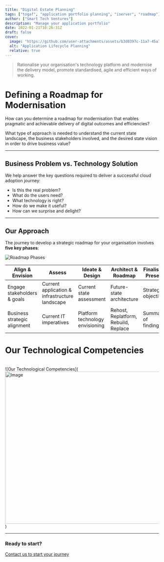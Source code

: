 ```yaml
---
title: "Digital Estate Planning"
tags: ["togaf", "application portfolio planning", "iserver", "roadmap"]
author: ["Smart Tech Ventures"]
description: "Manage your application portfolio"
date: 2022-01-21T10:26:31Z
draft: false
cover:
  image: "https://github.com/user-attachments/assets/b3d0397c-11a7-45a7-b411-e92fa2821b40"
  alt: "Application Lifecycle Planning"
  relative: true
---
```


> Rationalise your organisation's technology platform and modernise the delivery model, promote standardised, agile and efficient ways of working.

# Defining a Roadmap for Modernisation

How can you determine a roadmap for modernisation that enables pragmatic and achievable delivery of digital outcomes and efficiencies?

What type of approach is needed to understand the current state landscape, the business stakeholders involved, and the desired state vision in order to drive business value?

---

## Business Problem vs. Technology Solution

We help answer the key questions required to deliver a successful cloud adoption journey:

- Is this the real problem?
- What do the users need?
- What technology is right?
- How do we make it useful?
- How can we surprise and delight?

---

## Our Approach

The journey to develop a strategic roadmap for your organisation involves **five key phases**:

![Roadmap Phases](https://user-images.githubusercontent.com/662868/124368414-78cdf980-dc93-11eb-9f35-2173c4a823e1.png)

| **Align & Envision**         | **Assess**                                     | **Ideate & Design**             | **Architect & Roadmap**              | **Finalise & Present** |
| ---------------------------- | ---------------------------------------------- | ------------------------------- | ------------------------------------ | ---------------------- |
| Engage stakeholders & goals  | Current application & infrastructure landscape | Current state assessment        | Future-state architecture            | Strategic objectives   |
| Business strategic alignment | Current IT imperatives                         | Platform technology envisioning | Rehost, Replatform, Rebuild, Replace | Summary of findings    |

# Our Technological Competencies

<br />
![Our Technological Competencies](<img width="878" height="497" alt="Image" src="https://github.com/user-attachments/assets/0863a4fa-501b-46ff-8433-e7ee246ded48" />)

<br />
<hr />

### Ready to start?

[Contact us to start your journey](https://smarttechventures.au/contact/)
